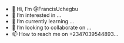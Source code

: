 - 👋 Hi, I’m @FrancisUchegbu
- 👀 I’m interested in ...
- 🌱 I’m currently learning ...
- 💞️ I’m looking to collaborate on ...
- 📫 How to reach me on +2347039544893...

<!---
FrancisUchegbu/FrancisUchegbu is a ✨ special ✨ repository because its `README.md` (this file) appears on your GitHub profile.
You can click the Preview link to take a look at your changes.
--->
